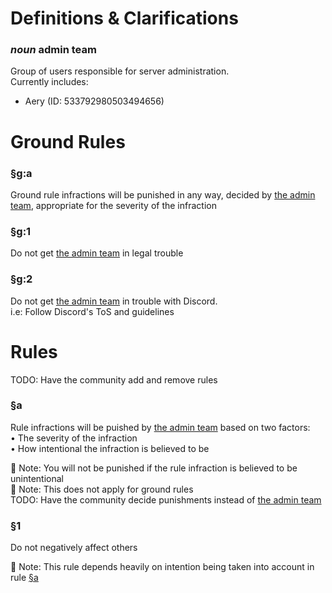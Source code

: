 # Definitions & Clarifications

### *noun* admin team
Group of users responsible for server administration.  
Currently includes:
* Aery (ID: 533792980503494656)

# Ground Rules

### §g:a 
Ground rule infractions will be punished in any way, decided by [the admin team](#noun-admin-team), appropriate for the severity of the infraction

### §g:1  
Do not get [the admin team](#noun-admin-team) in legal trouble

### §g:2  
Do not get [the admin team](#noun-admin-team) in trouble with Discord.  
i.e: Follow Discord's ToS and guidelines

# Rules

TODO: Have the community add and remove rules

### §a
Rule infractions will be puished by [the admin team](#noun-admin-team) based on two factors:  
• The severity of the infraction  
• How intentional the infraction is believed to be  

📝 Note: You will not be punished if the rule infraction is believed to be unintentional  
📝 Note: This does not apply for ground rules  
TODO: Have the community decide punishments instead of [the admin team](#noun-admin-team)

### §1  
Do not negatively affect others

📝 Note: This rule depends heavily on intention being taken into account in rule [§a](#a)